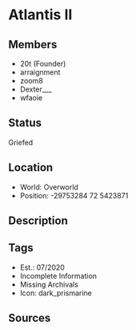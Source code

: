 # Atlantis II

## Members
- 20t (Founder)
- arraignment
- zoom8
- Dexter\_\_\_
- wfaoie

## Status
Griefed

## Location
- World: Overworld 
- Position: -29753284 72 5423871

## Description

## Tags
- Est.: 07/2020
- Incomplete Information
- Missing Archivals
- Icon: dark_prismarine

## Sources
